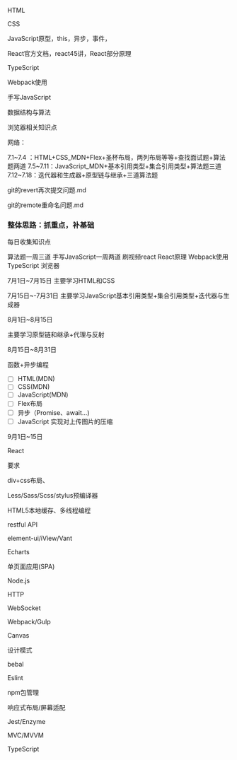 HTML

CSS

JavaScript原型，this，异步，事件，

React官方文档，react45讲，React部分原理

TypeScript

Webpack使用

手写JavaScript

数据结构与算法

浏览器相关知识点

网络：

7.1~7.4  ：HTML+CSS_MDN+Flex+圣杯布局，两列布局等等+查找面试题+算法题两道
7.5~7.11：JavaScript_MDN+基本引用类型+集合引用类型+算法题三道
7.12~7.18：迭代器和生成器+原型链与继承+三道算法题



git的revert再次提交问题.md

git的remote重命名问题.md


### 整体思路：抓重点，补基础

每日收集知识点

算法题一周三道
手写JavaScript一周两道
刷视频react
React原理
Webpack使用
TypeScript
浏览器









7月1日~7月15日
主要学习HTML和CSS

7月15日~-7月31日
主要学习JavaScript基本引用类型+集合引用类型+迭代器与生成器

8月1日~8月15日

主要学习原型链和继承+代理与反射

8月15日~8月31日

函数+异步编程

- [ ] HTML(MDN)
- [ ] CSS(MDN)
- [ ] JavaScript(MDN)
- [ ] Flex布局
- [ ] 异步（Promise、await...)
- [ ] JavaScript 实现对上传图片的压缩

9月1日~15日

React


要求

div+css布局、

Less/Sass/Scss/stylus预编译器

HTML5本地缓存、多线程编程

restful API

element-ui/iView/Vant

Echarts

单页面应用(SPA)

Node.js

HTTP

WebSocket

Webpack/Gulp

Canvas

设计模式

bebal

Eslint

npm包管理

响应式布局/屏幕适配

Jest/Enzyme

MVC/MVVM

TypeScript

